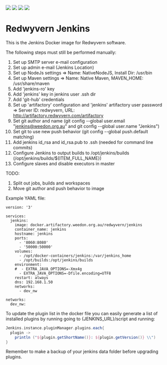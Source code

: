 ![](https://img.shields.io/docker/stars/redwyvern/jenkins.svg)
![](https://img.shields.io/docker/pulls/redwyvern/jenkins.svg)
![](https://img.shields.io/docker/automated/redwyvern/jenkins.svg)
[![](https://images.microbadger.com/badges/image/redwyvern/jenkins.svg)](https://microbadger.com/images/redwyvern/jenkins "Get your own image badge on microbadger.com")

Redwyvern Jenkins
=================

This is the Jenkins Docker image for Redwyvern software.

The following steps must still be performed manually:

1. Set up SMTP server e-mail configuration
2. Set up admin e-mail (Jenkins Location)
3. Set up NodeJs settings => Name: NativeNodeJS, Install Dir: /usr/bin
4. Set up Maven settings => Name: Native Maven, MAVEN_HOME: /usr/share/maven
5. Add 'jenkins-ro' key
6. Add 'jenkins' key in jenkins user .ssh dir
7. Add 'git-hub' credentials
8. Set up 'artifactory' configuration and 'jenkins' artifactory user password => Server ID: redwyvern, URL: http://artifactory.redwyvern.com/artifactory
9. Set git author and name (git config --global user.email "jenkins@weedon.org.au" and git config --global user.name "Jenkins")
10. Set git to use new push behavior (git config --global push.default matching)
11. Add jenkins id_rsa and id_rsa.pub to .ssh (needed for command line commits)
12. Configure Jenkins to output builds to /opt/jenkins/builds (/opt/jenkins/builds/${ITEM\_FULL\_NAME})
13. Configure slaves and disable executors in master

TODO:
1. Split out jobs, builds and workspaces
2. Move git author and push behavior to image

Example YAML file:
```
version: '3'

services:
  jenkins:
    image: docker.artifactory.weedon.org.au/redwyvern/jenkins
    container_name: jenkins
    hostname: jenkins
    ports:
      - '8060:8080'
      - '50000:50000'
    volumes:
      - /opt/docker-containers/jenkins:/var/jenkins_home
      - /opt/builds:/opt/jenkins/builds
    environment:
    #  - EXTRA_JAVA_OPTIONS=-Xmx4g
      - EXTRA_JAVA_OPTIONS=-Dfile.encoding=UTF8
    restart: always
    dns: 192.168.1.50
    networks:
      - dev_nw

networks:
  dev_nw:
```

To update the plugin list in the docker file you can easily generate a list of installed plugins by running going to {JENKINS_URL}/script and running:
```groovy
Jenkins.instance.pluginManager.plugins.each{
  plugin -> 
    println ("${plugin.getShortName()}: ${plugin.getVersion()} \\")
}
```
Remember to make a backup of your jenkins data folder before upgrading plugins.

